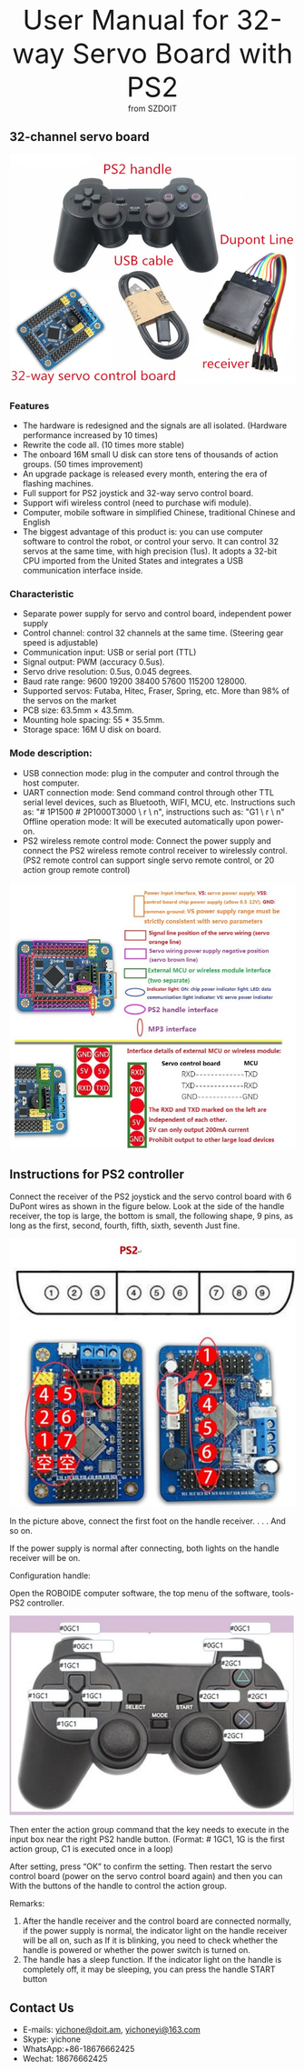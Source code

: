 <center> <font size=10> User Manual for 32-way Servo Board with PS2 </font></center>

<center> from SZDOIT </center>


## 32-channel servo board

![ps2321](ps2321.jpg)

### Features

- The hardware is redesigned and the signals are all isolated. (Hardware performance increased by 10 times)
- Rewrite the code all. (10 times more stable)
- The onboard 16M small U disk can store tens of thousands of action groups. (50 times improvement)
- An upgrade package is released every month, entering the era of flashing machines.
- Full support for PS2 joystick and 32-way servo control board.
- Support wifi wireless control (need to purchase wifi module).
- Computer, mobile software in simplified Chinese, traditional Chinese and English
- The biggest advantage of this product is: you can use computer software to control the robot, or control your servo. It can control 32 servos at the same time, with high precision (1us). It adopts a 32-bit CPU imported from the United States and integrates a USB communication interface inside.

### Characteristic

- Separate power supply for servo and control board, independent power supply
- Control channel: control 32 channels at the same time. (Steering gear speed is adjustable)
- Communication input: USB or serial port (TTL)
- Signal output: PWM (accuracy 0.5us).
- Servo drive resolution: 0.5us, 0.045 degrees.
- Baud rate range: 9600 19200 38400 57600 115200 128000.
- Supported servos: Futaba, Hitec, Fraser, Spring, etc. More than 98% of the servos on the market
- PCB size: 63.5mm × 43.5mm.
- Mounting hole spacing: 55 * 35.5mm.
- Storage space: 16M U disk on board.

### Mode description:

- USB connection mode: plug in the computer and control through the host computer.
- UART connection mode: Send command control through other TTL serial level devices, such as Bluetooth, WIFI, MCU, etc. Instructions such as: "# 1P1500 # 2P1000T3000 \\ r \\ n", instructions such as: "G1 \\ r \\ n"
  Offline operation mode: It will be executed automatically upon power-on.
- PS2 wireless remote control mode: Connect the power supply and connect the PS2 wireless remote control receiver to wirelessly control. (PS2 remote control can support single servo remote control, or 20 action group remote control)

![ps2322](ps2322.jpg)

## Instructions for PS2 controller

Connect the receiver of the PS2 joystick and the servo control board with 6 DuPont wires as shown in the figure below.
 Look at the side of the handle receiver, the top is large, the bottom is small, the following shape, 9 pins, as long as the first, second, fourth, fifth, sixth, seventh
 Just fine.

![ps212](ps212.jpg)

In the picture above, connect the first foot on the handle receiver. . . . And so on.

If the power supply is normal after connecting, both lights on the handle receiver will be on.

Configuration handle:

Open the ROBOIDE computer software, the top menu of the software, tools-PS2 controller.

![ps213](ps213.jpg)

Then enter the action group command that the key needs to execute in the input box near the right PS2 handle button. (Format: # 1GC1, 1G is the first action group, C1 is executed once in a loop) 

After setting, press “OK” to confirm the setting. Then restart the servo control board (power on the servo control board again) and then you can With the buttons of the handle to control the action group.

Remarks:

1. After the handle receiver and the control board are connected normally, if the power supply is normal, the indicator light on the handle receiver will be all on, such as If it is blinking, you need to check whether the handle is powered or whether the power switch is turned on. 
2. The handle has a sleep function. If the indicator light on the handle is completely off, it may be sleeping, you can press the handle START button

## Contact Us

- E-mails: [yichone@doit.am](mailto:yichone@doit.am), [yichoneyi@163.com](mailto:yichoneyi@163.com)
- Skype: yichone
- WhatsApp:+86-18676662425
- Wechat: 18676662425